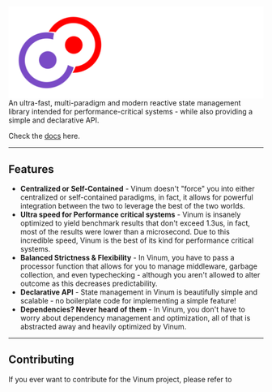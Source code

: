 <img align = "left" src="gh-assets/Banner.svg">


<br><br><br><br><br>
An ultra-fast, multi-paradigm and modern reactive state management library intended for performance-critical systems - while also providing a simple and declarative API.

Check the [docs](https://plothan.github.io/Vinum/) here.
___
## Features

* **Centralized or Self-Contained** - Vinum doesn't "force" you into either centralized or self-contained paradigms, in fact, it allows for powerful integration between the two to leverage the best of the two worlds.
* **Ultra speed for Performance critical systems** - Vinum is insanely optimized to yield benchmark results that don't exceed 1.3us, in fact, most of the results were lower than a microsecond. Due to this incredible speed, Vinum is the best of its kind for performance critical systems.
* **Balanced Strictness & Flexibility** - In Vinum, you have to pass a processor function that allows for you to manage middleware, garbage collection, and even typechecking - although you aren't allowed to alter outcome as this decreases predictability.
* **Declarative API** - State management in Vinum is beautifully simple and scalable - no boilerplate code for implementing a simple feature!
* **Dependencies? Never heard of them** - In Vinum, you don't have to worry about dependency management and optimization, all of that is abstracted away and heavily optimized by Vinum.
___

## Contributing

If you ever want to contribute for the Vinum project, please refer to 
